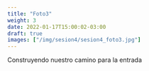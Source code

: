 ```yaml
---
title: "Foto3"
weight: 3
date: 2022-01-17T15:00:02-03:00
draft: true
images: ["/img/sesion4/sesion4_foto3.jpg"]
---
```


Construyendo nuestro camino para la entrada